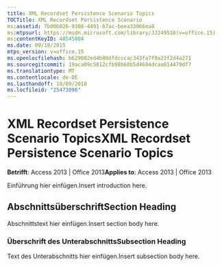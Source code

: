 ```yaml
---
title: XML Recordset Persistence Scenario Topics
TOCTitle: XML Recordset Persistence Scenario
ms:assetid: 7b00b826-9308-4491-b7ac-beea33066ea8
ms:mtpsurl: https://msdn.microsoft.com/library/JJ249510(v=office.15)
ms:contentKeyID: 48545804
ms.date: 09/18/2015
mtps_version: v=office.15
ms.openlocfilehash: b629002ed4b80dfdcccac343fa7f9a23f2d4a271
ms.sourcegitcommit: 19aca09c5812cfb98b68b5d4604dcaa814479df7
ms.translationtype: MT
ms.contentlocale: de-DE
ms.lasthandoff: 10/09/2018
ms.locfileid: "25473096"
---
```

# <a name="xml-recordset-persistence-scenario-topics"></a><span data-ttu-id="de4dc-102">XML Recordset Persistence Scenario Topics</span><span class="sxs-lookup"><span data-stu-id="de4dc-102">XML Recordset Persistence Scenario Topics</span></span>


<span data-ttu-id="de4dc-103">**Betrifft**: Access 2013 | Office 2013</span><span class="sxs-lookup"><span data-stu-id="de4dc-103">**Applies to**: Access 2013 | Office 2013</span></span>

<span data-ttu-id="de4dc-104">Einführung hier einfügen.</span><span class="sxs-lookup"><span data-stu-id="de4dc-104">Insert introduction here.</span></span>

## <a name="section-heading"></a><span data-ttu-id="de4dc-105">Abschnittsüberschrift</span><span class="sxs-lookup"><span data-stu-id="de4dc-105">Section Heading</span></span>

<span data-ttu-id="de4dc-106">Abschnittstext hier einfügen.</span><span class="sxs-lookup"><span data-stu-id="de4dc-106">Insert section body here.</span></span>

### <a name="subsection-heading"></a><span data-ttu-id="de4dc-107">Überschrift des Unterabschnitts</span><span class="sxs-lookup"><span data-stu-id="de4dc-107">Subsection Heading</span></span>

<span data-ttu-id="de4dc-108">Text des Unterabschnitts hier einfügen.</span><span class="sxs-lookup"><span data-stu-id="de4dc-108">Insert subsection body here.</span></span>


